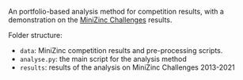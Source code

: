 An portfolio-based analysis method for competition results, with a demonstration on the [MiniZinc Challenges](https://www.minizinc.org/challenge.html) results.

Folder structure:
- `data`: MiniZinc competition results and pre-processing scripts.
- `analyse.py`: the main script for the analysis method
- `results`: results of the analysis on MiniZinc Challenges 2013-2021 
